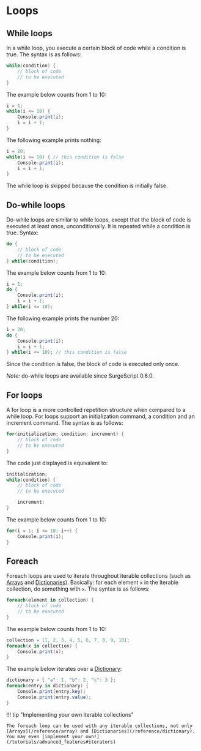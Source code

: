 Loops
=====

While loops
-----------

In a while loop, you execute a certain block of code while a condition is true. The syntax is as follows:

```cs
while(condition) {
    // block of code
    // to be executed
}
```

The example below counts from 1 to 10:

```cs
i = 1;
while(i <= 10) {
    Console.print(i);
    i = i + 1;
}
```

The following example prints nothing:

```cs
i = 20;
while(i <= 10) { // this condition is false
    Console.print(i);
    i = i + 1;
}
```

The while loop is skipped because the condition is initially false.

Do-while loops
--------------

Do-while loops are similar to while loops, except that the block of code is executed at least once, unconditionally. It is repeated while a condition is true. Syntax:

```cs
do {
    // block of code
    // to be executed
} while(condition);
```

The example below counts from 1 to 10:

```cs
i = 1;
do {
    Console.print(i);
    i = i + 1;
} while(i <= 10);
```

The following example prints the number 20:

```cs
i = 20;
do {
    Console.print(i);
    i = i + 1;
} while(i <= 10); // this condition is false
```

Since the condition is false, the block of code is executed only once.

*Note:* do-while loops are available since SurgeScript 0.6.0.

For loops
---------

A for loop is a more controlled repetition structure when compared to a while loop. For loops support an initialization command, a condition and an increment command. The syntax is as follows:

```cs
for(initialization; condition; increment) {
    // block of code
    // to be executed
}
```

The code just displayed is equivalent to:

```cs
initialization;
while(condition) {
    // block of code
    // to be executed

    increment;
}
```

The example below counts from 1 to 10:

```cs
for(i = 1; i <= 10; i++) {
    Console.print(i);
}
```

Foreach
-------

Foreach loops are used to iterate throughout iterable collections (such as [Arrays](/reference/array) and [Dictionaries](/reference/dictionary)). Basically: for each element `x` in the iterable collection, do something with `x`. The syntax is as follows:

```cs
foreach(element in collection) {
    // block of code
    // to be executed
}
```

The example below counts from 1 to 10:

```cs
collection = [1, 2, 3, 4, 5, 6, 7, 8, 9, 10];
foreach(x in collection) {
    Console.print(x);
}
```

The example below iterates over a [Dictionary](/reference/dictionary):

```cs
dictionary = { "a": 1, "b": 2, "c": 3 };
foreach(entry in dictionary) {
    Console.print(entry.key);
    Console.print(entry.value);
}
```

!!! tip "Implementing your own iterable collections"

    The foreach loop can be used with any iterable collections, not only [Arrays](/reference/array) and [Dictionaries](/reference/dictionary). You may even [implement your own!](/tutorials/advanced_features#iterators)
